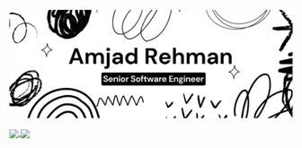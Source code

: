![Amjad Rehman A](https://github.com/Amjad-RA/Amjad-RA/blob/main/banner-md.png)

<a href="https://github.com/anuraghazra/github-readme-stats">
  <img height=200 align="center" src="https://github-readme-stats.vercel.app/api?username=Amjad-RA&theme=graywhite&show_icons=true" />
</a>
<a href="https://github.com/anuraghazra/convoychat">
  <img height=200 align="center" src="https://github-readme-stats.vercel.app/api/top-langs?username=Amjad-RA&layout=compact&langs_count=8&card_width=320" />
</a>
